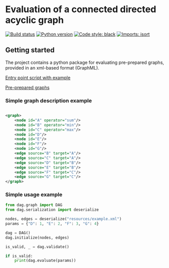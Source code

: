 # Evaluation of a connected directed acyclic graph

[![Build status](https://github.com/alexandersavras/dag/actions/workflows/tests.yml/badge.svg)](https://github.com/alexandersavras/dag/actions)
[![Python version](https://img.shields.io/badge/python-3.9%20%7C%203.10%20%7C%203.11-blue)](https://www.python.org/downloads/)
[![Code style: black](https://img.shields.io/badge/code%20style-black-000000.svg)](https://github.com/psf/black)
[![Imports: isort](https://img.shields.io/badge/%20imports-isort-%231674b1?style=flat&labelColor=ef8336)](https://pycqa.github.io/isort/)

## Getting started

The project contains a python package for evaluating pre-prepared graphs, provided in an xml-based format (GraphML).

[Entry point script with example](tests/run_dag_evaluation.py)

[Pre-prepared graphs](resources)

### Simple graph description example

```xml

<graph>
    <node id="A" operator="sum"/>
    <node id="B" operator="min"/>
    <node id="C" operator="max"/>
    <node id="D"/>
    <node id="E"/>
    <node id="F"/>
    <node id="G"/>
    <edge source="B" target="A"/>
    <edge source="C" target="A"/>
    <edge source="D" target="B"/>
    <edge source="E" target="B"/>
    <edge source="F" target="C"/>
    <edge source="G" target="C"/>
</graph>
```

### Simple usage example

```python
from dag.graph import DAG
from dag.serialization import deserialize

nodes, edges = deserialize("resources/example.xml")
params = {"D": 1, "E": 2, "F": 3, "G": 4}

dag = DAG()
dag.initialize(nodes, edges)

is_valid, _ = dag.validate()

if is_valid:
    print(dag.evaluate(params))
```

